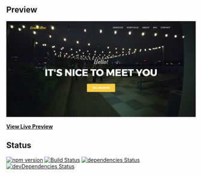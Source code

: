 ## Preview

[![JavaMoe Preview](https://github.com/moeman75/PersonalWebsite/blob/master/img/preview.PNG)](https://htmlpreview.github.io/?https://github.com/moeman75/PersonalWebsite/blob/master/index.html)

**[View Live Preview](https://htmlpreview.github.io/?https://github.com/moeman75/PersonalWebsite/blob/master/index.html)**

## Status

[![npm version](https://img.shields.io/npm/v/startbootstrap-agency.svg)](https://www.npmjs.com/package/startbootstrap-agency)
[![Build Status](https://travis-ci.org/BlackrockDigital/startbootstrap-agency.svg?branch=master)](https://travis-ci.org/BlackrockDigital/startbootstrap-agency)
[![dependencies Status](https://david-dm.org/BlackrockDigital/startbootstrap-agency/status.svg)](https://david-dm.org/BlackrockDigital/startbootstrap-agency)
[![devDependencies Status](https://david-dm.org/BlackrockDigital/startbootstrap-agency/dev-status.svg)](https://david-dm.org/BlackrockDigital/startbootstrap-agency?type=dev)
